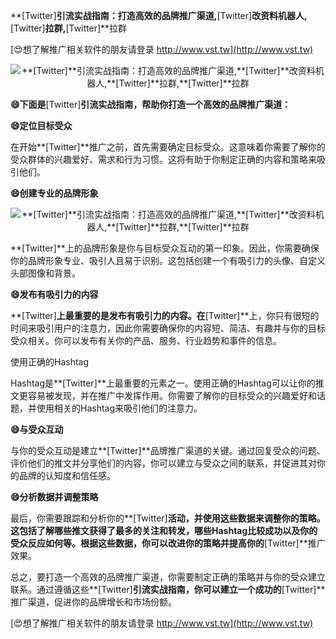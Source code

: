**[Twitter]**引流实战指南：打造高效的品牌推广渠道,**[Twitter]**改资料机器人,**[Twitter]**拉群,**[Twitter]**拉群

[😍想了解推广相关软件的朋友请登录 http://www.vst.tw](http://www.vst.tw)

 <center><img src="https://vst.tw/MP4/tuiguang/png/1.png" alt="**[Twitter]**引流实战指南：打造高效的品牌推广渠道,**[Twitter]**改资料机器人,**[Twitter]**拉群,**[Twitter]**拉群"></center>

**😄下面是**[Twitter]**引流实战指南，帮助你打造一个高效的品牌推广渠道：**

**😄定位目标受众**

在开始**[Twitter]**推广之前，首先需要确定目标受众。这意味着你需要了解你的受众群体的兴趣爱好、需求和行为习惯。这将有助于你制定正确的内容和策略来吸引他们。

**😄创建专业的品牌形象**

 <center><img src="https://vst.tw/MP4/tuiguang/png/7.png" alt="**[Twitter]**引流实战指南：打造高效的品牌推广渠道,**[Twitter]**改资料机器人,**[Twitter]**拉群,**[Twitter]**拉群"></center>

**[Twitter]**上的品牌形象是你与目标受众互动的第一印象。因此，你需要确保你的品牌形象专业、吸引人且易于识别。这包括创建一个有吸引力的头像、自定义头部图像和背景。

**😄发布有吸引力的内容**

**[Twitter]**上最重要的是发布有吸引力的内容。在**[Twitter]**上，你只有很短的时间来吸引用户的注意力，因此你需要确保你的内容短、简洁、有趣并与你的目标受众相关。你可以发布有关你的产品、服务、行业趋势和事件的信息。

使用正确的Hashtag

Hashtag是**[Twitter]**上最重要的元素之一。使用正确的Hashtag可以让你的推文更容易被发现，并在推广中发挥作用。你需要了解你的目标受众的兴趣爱好和话题，并使用相关的Hashtag来吸引他们的注意力。

**😄与受众互动**

与你的受众互动是建立**[Twitter]**品牌推广渠道的关键。通过回复受众的问题、评价他们的推文并分享他们的内容，你可以建立与受众之间的联系，并促进其对你的品牌的认知度和信任感。

**😄分析数据并调整策略**

最后，你需要跟踪和分析你的**[Twitter]**活动，并使用这些数据来调整你的策略。这包括了解哪些推文获得了最多的关注和转发，哪些Hashtag比较成功以及你的受众反应如何等。根据这些数据，你可以改进你的策略并提高你的**[Twitter]**推广效果。

总之，要打造一个高效的品牌推广渠道，你需要制定正确的策略并与你的受众建立联系。通过遵循这些**[Twitter]**引流实战指南，你可以建立一个成功的**[Twitter]**推广渠道，促进你的品牌增长和市场份额。

[😍想了解推广相关软件的朋友请登录 http://www.vst.tw](http://www.vst.tw)



